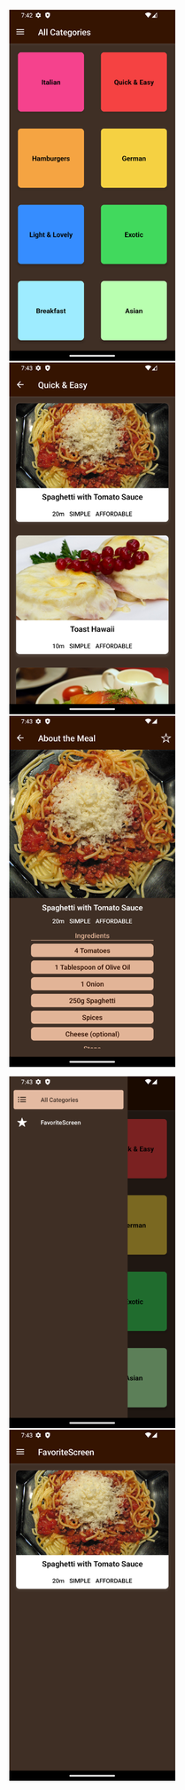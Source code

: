 <p align="left">
  <img src="./assets/s1.png" alt="Project Overview" width="300"/>
  <img src="./assets/s2.png" alt="Project Overview" width="300"/>
  <img src="./assets/s3.png" alt="Project Overview" width="300"/>
</p>
<p align="left">
  <img src="./assets/s4.png" alt="Project Overview" width="300"/>
  <img src="./assets/s5.png" alt="Project Overview" width="300"/>
</p>

